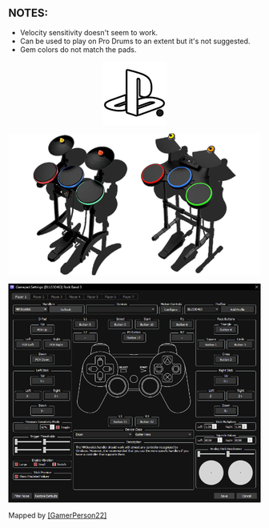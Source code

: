 ## NOTES:

* Velocity sensitivity doesn't seem to work.
* Can be used to play on Pro Drums to an extent but it's not suggested.
* Gem colors do not match the pads.

<div align="center">

![Platform](platform.png "Platform") 

![Controller](controller.png "Controller") 

![Mapping](mapping.png "Mapping") 

</div>


Mapped by [[GamerPerson22]](https://www.youtube.com/channel/UCC5SlXPlnlGwBG7w6mvfx8g)